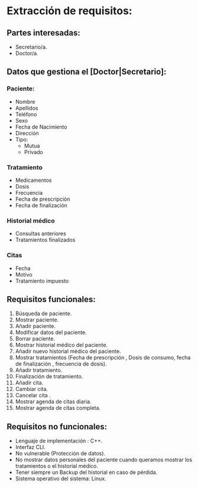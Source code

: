 # Extracción de requisitos:

## Partes interesadas: 
- Secretario/a.
- Doctor/a.

## Datos que gestiona el [Doctor|Secretario]:

### Paciente:
* Nombre
* Apellidos
* Teléfono
* Sexo
* Fecha de Nacimiento
* Dirección
* Tipo:
    * Mutua
    * Privado

### Tratamiento
* Medicamentos
* Dosis
* Frecuencia
* Fecha de prescripción
* Fecha de finalización

### Historial médico
* Consultas anteriores
* Tratamientos finalizados

### Citas
* Fecha 
* Motivo
* Tratamiento impuesto	

## Requisitos funcionales:
1. Búsqueda de paciente.
2. Mostrar paciente.
3. Añadir paciente.
4. Modificar datos del paciente.
5. Borrar paciente.
6. Mostrar historial médico del paciente.
7. Añadir nuevo historial médico del paciente.
8. Mostrar tratamientos (Fecha de prescripción , Dosis de consumo, fecha de finalización , frecuencia de dosis).
9. Añadir tratamiento.
10. Finalización de tratamiento.
11. Añadir cita. 
12. Cambiar cita. 
13. Cancelar cita .
14. Mostrar agenda de citas diaria.
15. Mostrar agenda de citas completa. 

## Requisitos no funcionales:
* Lenguaje de implementación : C++.
* Interfaz CLI.
* No vulnerable (Protección de datos).
* No mostrar datos personales del paciente cuando queramos mostrar los tratamientos o el historial médico.
* Tener siempre un Backup del historial en caso de pérdida.
* Sistema operativo del sistema: Linux.
